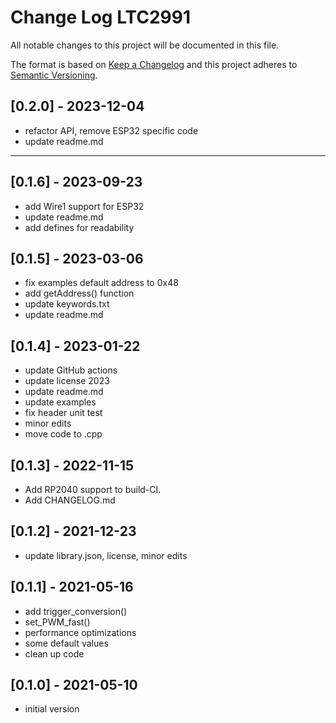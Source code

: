 # Change Log LTC2991

All notable changes to this project will be documented in this file.

The format is based on [Keep a Changelog](http://keepachangelog.com/)
and this project adheres to [Semantic Versioning](http://semver.org/).


## [0.2.0] - 2023-12-04
- refactor API, remove ESP32 specific code
- update readme.md

----

## [0.1.6] - 2023-09-23
- add Wire1 support for ESP32
- update readme.md
- add defines for readability

## [0.1.5] - 2023-03-06
- fix examples default address to 0x48
- add getAddress() function
- update keywords.txt
- update readme.md

## [0.1.4] - 2023-01-22
- update GitHub actions
- update license 2023
- update readme.md
- update examples
- fix header unit test
- minor edits
- move code to .cpp

## [0.1.3] - 2022-11-15
- Add RP2040 support to build-CI.
- Add CHANGELOG.md

## [0.1.2] - 2021-12-23
- update library.json, license, minor edits

## [0.1.1] - 2021-05-16
- add trigger_conversion()
- set_PWM_fast()
- performance optimizations
- some default values
- clean up code

## [0.1.0] - 2021-05-10
- initial version


